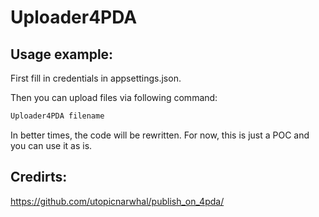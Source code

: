 ﻿# Uploader4PDA
## Usage example:

First fill in credentials in appsettings.json.

Then you can upload files via following command:

```bash
Uploader4PDA filename
```

In better times, the code will be rewritten.
For now, this is just a POC and you can use it as is.
## Credirts:
https://github.com/utopicnarwhal/publish_on_4pda/